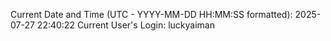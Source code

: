Current Date and Time (UTC - YYYY-MM-DD HH:MM:SS formatted): 2025-07-27 22:40:22
Current User's Login: luckyaiman
